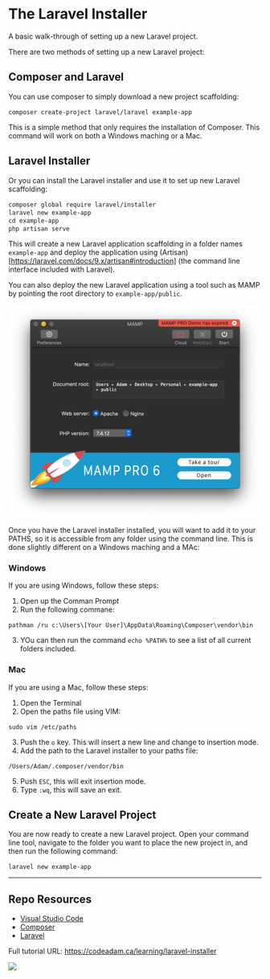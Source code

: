 # The Laravel Installer

A basic walk-through of setting up a new Laravel project.

There are two methods of setting up a new Laravel project: 

## Composer and Laravel

You can use composer to simply download a new project scaffolding:

```
composer create-project laravel/laravel example-app
```

This is a simple method that only requires the installation of Composer. This command will work on both a Windows maching or a Mac.

## Laravel Installer

Or you can install the Laravel installer and use it to set up new Laravel scaffolding:

```
composer global require laravel/installer
laravel new example-app
cd example-app
php artisan serve
```

This will create a new Laravel application scaffolding in a folder names ```example-app``` and deploy the application using (Artisan)[https://laravel.com/docs/9.x/artisan#introduction] (the command line interface included with Laravel). 

You can also deploy the new Laravel application using a tool such as MAMP by pointing the root directory to ```example-app/public```.

![MAMP Settings](https://raw.githubusercontent.com/codeadamca/laravel-installer/main/mamp-root-folder.png)

Once you have the Laravel installer installed, you will want to add it to your PATHS, so it is accessible from any folder using the command line. This is done slightly different on a Windows maching and a MAc:

### Windows

If you are using Windows, follow these steps:

1. Open up the Comman Prompt
2. Run the following commane: 
 
```
pathman /ru c:\Users\[Your User]\AppData\Roaming\Composer\vendor\bin
```

3. YOu can then run the command ```echo %PATH%``` to see a list of all current folders included.

### Mac

If you are using a Mac, follow these steps:

1. Open the Terminal
2. Open the paths file using VIM: 

```
sudo vim /etc/paths
```

3. Push the ```o``` key. This will insert a new line and change to insertion mode.
4. Add the path to the Laravel installer to your paths file:

```
/Users/Adam/.composer/vendor/bin
```

5. Push ```ESC```, this will exit insertion mode.
6. Type ```:wq```, this will save an exit.

## Create a New Laravel Project

You are now ready to create a new Laravel project. Open your command line tool, navigate to the folder you want to place the new project in, and then run the following command:

```
laravel new example-app
```

***

## Repo Resources

* [Visual Studio Code](https://code.visualstudio.com/)
* [Composer](https://getcomposer.org/) 
* [Laravel](https://laravel.com/)

Full tutorial URL: https://codeadam.ca/learning/laravel-installer

<a href="https://codeadam.ca">
<img src="https://codeadam.ca/images/code-block.png" width="100">
</a>
